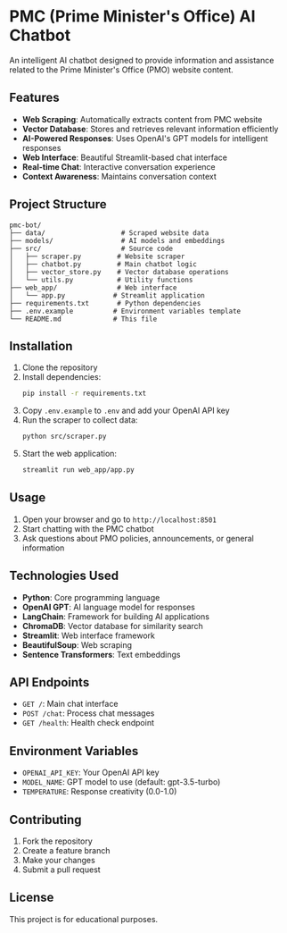 # PMC (Prime Minister's Office) AI Chatbot

An intelligent AI chatbot designed to provide information and assistance related to the Prime Minister's Office (PMO) website content.

## Features

- **Web Scraping**: Automatically extracts content from PMC website
- **Vector Database**: Stores and retrieves relevant information efficiently
- **AI-Powered Responses**: Uses OpenAI's GPT models for intelligent responses
- **Web Interface**: Beautiful Streamlit-based chat interface
- **Real-time Chat**: Interactive conversation experience
- **Context Awareness**: Maintains conversation context

## Project Structure

```
pmc-bot/
├── data/                   # Scraped website data
├── models/                 # AI models and embeddings
├── src/                    # Source code
│   ├── scraper.py         # Website scraper
│   ├── chatbot.py         # Main chatbot logic
│   ├── vector_store.py    # Vector database operations
│   └── utils.py           # Utility functions
├── web_app/               # Web interface
│   └── app.py            # Streamlit application
├── requirements.txt       # Python dependencies
├── .env.example          # Environment variables template
└── README.md             # This file
```

## Installation

1. Clone the repository
2. Install dependencies:
   ```bash
   pip install -r requirements.txt
   ```
3. Copy `.env.example` to `.env` and add your OpenAI API key
4. Run the scraper to collect data:
   ```bash
   python src/scraper.py
   ```
5. Start the web application:
   ```bash
   streamlit run web_app/app.py
   ```

## Usage

1. Open your browser and go to `http://localhost:8501`
2. Start chatting with the PMC chatbot
3. Ask questions about PMO policies, announcements, or general information

## Technologies Used

- **Python**: Core programming language
- **OpenAI GPT**: AI language model for responses
- **LangChain**: Framework for building AI applications
- **ChromaDB**: Vector database for similarity search
- **Streamlit**: Web interface framework
- **BeautifulSoup**: Web scraping
- **Sentence Transformers**: Text embeddings

## API Endpoints

- `GET /`: Main chat interface
- `POST /chat`: Process chat messages
- `GET /health`: Health check endpoint

## Environment Variables

- `OPENAI_API_KEY`: Your OpenAI API key
- `MODEL_NAME`: GPT model to use (default: gpt-3.5-turbo)
- `TEMPERATURE`: Response creativity (0.0-1.0)

## Contributing

1. Fork the repository
2. Create a feature branch
3. Make your changes
4. Submit a pull request

## License

This project is for educational purposes. 
